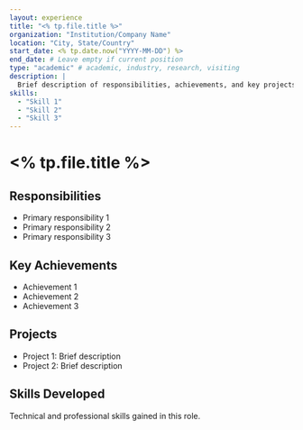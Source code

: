 ```yaml
---
layout: experience
title: "<% tp.file.title %>"
organization: "Institution/Company Name"
location: "City, State/Country"
start_date: <% tp.date.now("YYYY-MM-DD") %>
end_date: # Leave empty if current position
type: "academic" # academic, industry, research, visiting
description: |
  Brief description of responsibilities, achievements, and key projects.
skills:
  - "Skill 1"
  - "Skill 2"
  - "Skill 3"
---
```


# <% tp.file.title %>

## Responsibilities

- Primary responsibility 1
- Primary responsibility 2
- Primary responsibility 3

## Key Achievements

- Achievement 1
- Achievement 2
- Achievement 3

## Projects

- Project 1: Brief description
- Project 2: Brief description

## Skills Developed

Technical and professional skills gained in this role.